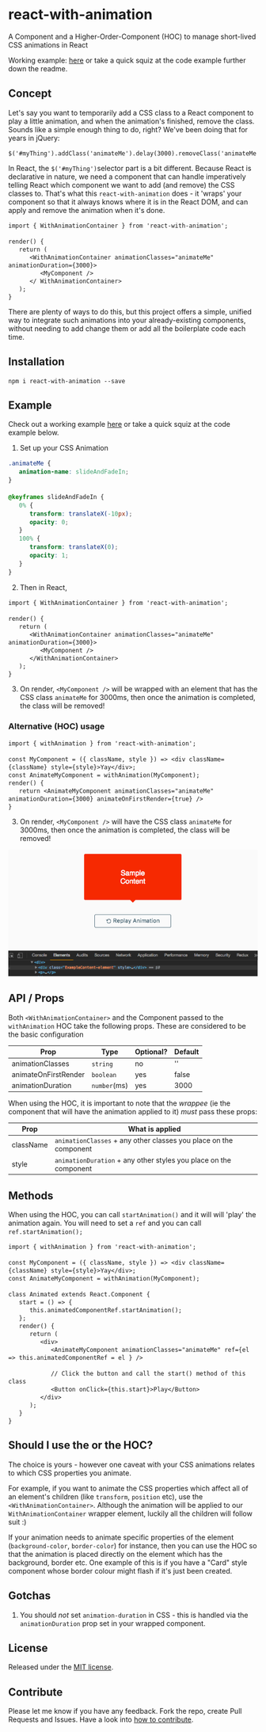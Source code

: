 # react-with-animation

A Component and a Higher-Order-Component (HOC) to manage short-lived CSS animations in React

Working example: [here](https://lucastobrazil.github.io/react-with-animation-example/) or take a quick squiz at the code example further down the readme.

## Concept
Let's say you want to temporarily add a CSS class to a React component to play a little animation, and when the animation's finished, remove the class. Sounds like a simple enough thing to do, right? We've been doing that for years in jQuery:
```
$('#myThing').addClass('animateMe').delay(3000).removeClass('animateMe');
```
In React, the `$('#myThing')`selector part is a bit different. Because React is declarative in nature, we need  a component that can handle imperatively telling React which component we want to add (and remove) the CSS classes to. That's what this `react-with-animation` does - it 'wraps' your component so that it always knows where it is in the React DOM, and can apply and remove the animation when it's done.
```JSX
import { WithAnimationContainer } from 'react-with-animation';

render() {
   return (
      <WithAnimationContainer animationClasses="animateMe" animationDuration={3000}>
         <MyComponent />
      </ WithAnimationContainer>
   );
}
```
There are plenty of ways to do this, but this project offers a simple, unified way to integrate such animations into your already-existing components, without needing to add change them or add all the boilerplate code each time.

## Installation
```
npm i react-with-animation --save
```
## Example
Check out a working example [here](https://lucastobrazil.github.io/react-with-animation-example/) or take a quick squiz at the code example below.

1. Set up your CSS Animation
```CSS
.animateMe {
   animation-name: slideAndFadeIn; 
}

@keyframes slideAndFadeIn {
   0% {
      transform: translateX(-10px);
      opacity: 0;
   }
   100% {
      transform: translateX(0);
      opacity: 1;
   }   
}
```

2. Then in React, 
```JSX
import { WithAnimationContainer } from 'react-with-animation';

render() {
   return (
      <WithAnimationContainer animationClasses="animateMe" animationDuration={3000}>
         <MyComponent />
      </WithAnimationContainer>
   );
}
```
3. On render, `<MyComponent />` will be wrapped with an element that has the CSS class `animateMe` for 3000ms, then once the animation is completed, the class will be removed!

### Alternative (HOC) usage
```JSX
import { withAnimation } from 'react-with-animation';

const MyComponent = ({ className, style }) => <div className={className} style={style}>Yay</div>;
const AnimateMyComponent = withAnimation(MyComponent);
render() {
   return <AnimateMyComponent animationClasses="animateMe" animationDuration={3000} animateOnFirstRender={true} />
}
```
3. On render, `<MyComponent />` will have the CSS class `animateMe` for 3000ms, then once the animation is completed, the class will be removed!

<img src="https://github.com/lucastobrazil/react-with-animation-example/blob/master/src/example-withAnimation.gif" />

## API / Props
Both `<WithAnimationContainer>` and the Component passed to the `withAnimation` HOC take the following props. These are considered to be the basic configuration

| Prop     	| Type          	| Optional? 	| Default 	|
|----------	|---------------	|-----------	|---------	|
| animationClasses 	| `string`  	| no     	| '' |
| animateOnFirstRender 	| `boolean`      	| yes       	| false |
| animationDuration 	| `number`(ms) 	| yes        	| 3000 |

When using the HOC, it is important to note that the *wrappee* (ie the component that will have the animation applied to it) *must* pass these props:

| Prop     	| What is applied          	|
|----------	|---------------	|
| className 	| `animationClasses` + any other classes you place on the component |
| style 	| `animationDuration` + any other styles you place on the component |

## Methods
When using the HOC, you can call `startAnimation()` and it will will 'play' the animation again.
You will need to set a `ref` and you can call `ref.startAnimation();`

```JSX
import { withAnimation } from 'react-with-animation';

const MyComponent = ({ className, style }) => <div className={className} style={style}>Yay</div>;
const AnimateMyComponent = withAnimation(MyComponent);

class Animated extends React.Component {
   start = () => {
      this.animatedComponentRef.startAnimation();
   };
   render() {
      return (
         <div>
            <AnimateMyComponent animationClasses="animateMe" ref={el => this.animatedComponentRef = el } />

            // Click the button and call the start() method of this class
            <Button onClick={this.start}>Play</Button>
         </div>
      );
   }
}
```
## Should I use the <WithAnimationContainer> or the HOC?
The choice is yours - however one caveat with your CSS animations relates to which CSS properties you animate. 
   
For example, if you want to animate the CSS properties which affect all of an element's children (like `transform`, `position` etc), use the `<WithAnimationContainer>`. Although the animation will be applied to our `WithAnimationContainer` wrapper element, luckily all the children will follow suit :)

If your animation needs to animate specific properties of the element (`background-color`, `border-color`) for instance, then you can use the HOC so that the animation is placed directly on the element which has the background, border etc. One example of this is if you have a "Card" style component whose border colour might flash if it's just been created. 


## Gotchas
1. You should *not* set `animation-duration` in CSS - this is handled via the `animationDuration` prop set in your wrapped component.

## License

Released under the [MIT license](https://opensource.org/licenses/MIT).

## Contribute

Please let me know if you have any feedback. Fork the repo, create Pull Requests and Issues. Have a look into [how to contribute](/CONTRIBUTE.md).

